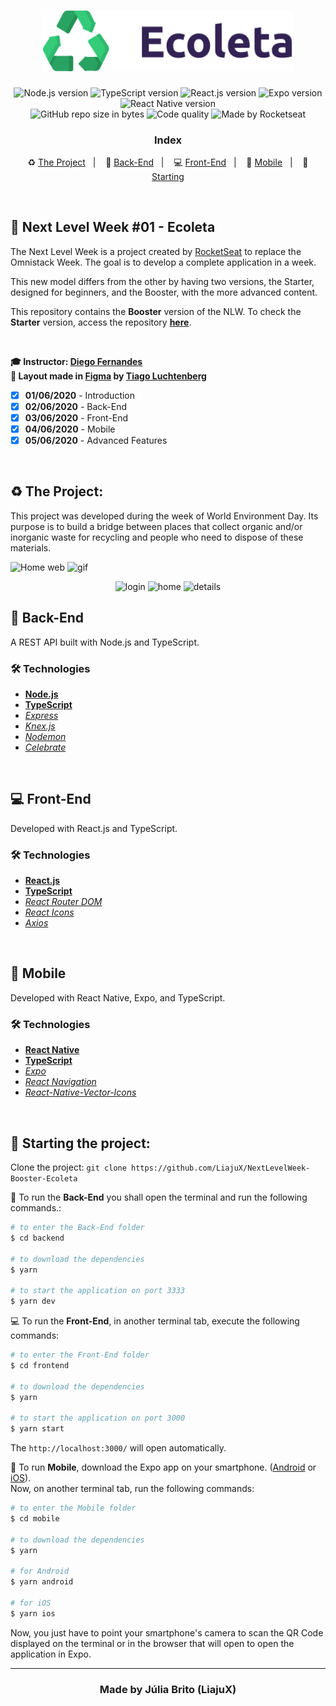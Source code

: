 <h1 align="center">
  <img src="./frontend/src/assets/logo.svg" alt="Ecoleta" width="400px">
</h1>

<p align="center">
  <img alt="Node.js version" src="https://img.shields.io/badge/Node.js-v12.16.1-689f63?style=flat&logoColor=689f63&logo=node.js">
  
  <img alt="TypeScript version" src="https://img.shields.io/badge/TypeScript-v3.9.3-007acc?style=flat&logoColor=007acc&logo=typescript">
  
  <img alt="React.js version" src="https://img.shields.io/badge/React.js-v16.13.1-60dafb?style=flat&logoColor=60dafb&logo=react">

  <img alt="Expo version" src="https://img.shields.io/badge/Expo-v36.0.0-blue?style=flat&logo=expo">

  <img alt="React Native version" src="https://img.shields.io/badge/React_Native-v0.62.2-7159c1?style=flat&logoColor=60dafb&logo=react">
  
  <br>
  
  <img alt="GitHub repo size in bytes" src="https://img.shields.io/github/repo-size/LiajuX/NextLevelWeek-Booster-Ecoleta?color=green">
  
  <img alt="Code quality" src="https://api.codacy.com/project/badge/Grade/722ecf5da4644001995eba58bb45bfe9">
  
  <img alt="Made by Rocketseat" src="https://img.shields.io/github/license/Liajux/NextLevelWeek-Booster-Ecoleta">
</p>

<h3 align="center">
  Index
</h3>

<p align="center">
  ♻️ <a href="#%EF%B8%8F-the-project">The Project</a>&nbsp;&nbsp;&nbsp;|&nbsp;&nbsp;&nbsp;
  🤖 <a href="#-back-end">Back-End</a>&nbsp;&nbsp;&nbsp;|&nbsp;&nbsp;&nbsp;
  💻 <a href="#-front-end">Front-End</a>&nbsp;&nbsp;&nbsp;|&nbsp;&nbsp;&nbsp;
  📱 <a href="#-mobile">Mobile</a>&nbsp;&nbsp;&nbsp;|&nbsp;&nbsp;&nbsp;
  🏁 <a href="#-starting-the-project">Starting</a>
</p>

<br>

## 🚀 Next Level Week #01 - Ecoleta  
The Next Level Week is a project created by [RocketSeat](https://rocketseat.com.br/) to replace the Omnistack Week. The goal is to develop a complete application in a week.

This new model differs from the other by having two versions, the Starter, designed for beginners, and the Booster, with the more advanced content.

This repository contains the **Booster** version of the NLW. To check the **Starter** version, access the repository **<a href="https://github.com/RBritoX/NextLevelWeek-Starter-Ecoleta">here</a>**.

<br>

**🎓  Instructor: [Diego Fernandes](https://www.linkedin.com/in/diego-schell-fernandes/)**<br>
**🎨  Layout made in [Figma](https://www.figma.com/) by [Tiago Luchtenberg](https://www.linkedin.com/in/tiago-luchtenberg-0b9a3b97/)**<br>

- [X] **01/06/2020** - Introduction
- [X] **02/06/2020** - Back-End
- [X] **03/06/2020** - Front-End
- [X] **04/06/2020** - Mobile
- [X] **05/06/2020** - Advanced Features

<br> 

## ♻️ The Project:

This project was developed during the week of World Environment Day. Its purpose is to build a bridge between places that collect organic and/or inorganic waste for recycling and people who need to dispose of these materials. 

![Home web](https://user-images.githubusercontent.com/53796370/104236852-ebbd8c80-5435-11eb-912b-7daa197214a5.png)
![gif](https://user-images.githubusercontent.com/53796370/104235768-350cdc80-5434-11eb-9ac2-4d87500302f7.gif)

<div align="center">
  <img src="https://user-images.githubusercontent.com/53796370/104236843-e9f3c900-5435-11eb-98ff-6743cc812b1d.png" alt="login" width="250">
  <img src="https://user-images.githubusercontent.com/53796370/104236838-e8c29c00-5435-11eb-8f0d-212ab7aa3731.png" alt="home" width="250">
  <img src="https://user-images.githubusercontent.com/53796370/104236832-e6f8d880-5435-11eb-8bc7-65c03d5ad88c.png" alt="details" width="250">
</div>

## 🤖 Back-End
A REST API built with Node.js and TypeScript.

### 🛠 Technologies
- **[Node.js](https://nodejs.org/en/)**
- **[TypeScript](https://www.typescriptlang.org/)**
- *[Express](https://expressjs.com/pt-br/)*
- *[Knex.js](http://knexjs.org/)*
- *[Nodemon](https://nodemon.io/)*
- *[Celebrate](https://github.com/arb/celebrate)*

<br>

## 💻 Front-End
Developed with React.js and TypeScript.

### 🛠 Technologies
- **[React.js](https://reactjs.org/)**
- **[TypeScript](https://www.typescriptlang.org/)**
- *[React Router DOM](https://reacttraining.com/react-router/web/guides/quick-start)*
- *[React Icons](https://react-icons.netlify.com/#/)*
- *[Axios](https://nodemon.io/)*

<br>

## 📱 Mobile
Developed with React Native, Expo, and TypeScript.

### 🛠 Technologies
- **[React Native](https://reactnative.dev/)**
- **[TypeScript](https://www.typescriptlang.org/)**
- *[Expo](https://expo.io/)*
- *[React Navigation](https://reactnavigation.org/)*
- *[React-Native-Vector-Icons](https://github.com/oblador/react-native-vector-icons)*

<br>

## 🏁 Starting the project:

Clone the project: `git clone https://github.com/LiajuX/NextLevelWeek-Booster-Ecoleta`

🤖 To run the **Back-End** you shall open the terminal and run the following commands.:

````zsh
# to enter the Back-End folder
$ cd backend

# to download the dependencies
$ yarn

# to start the application on port 3333
$ yarn dev
````

💻 To run the **Front-End**, in another terminal tab, execute the following commands:

````zsh
# to enter the Front-End folder
$ cd frontend

# to download the dependencies
$ yarn

# to start the application on port 3000
$ yarn start
````
The `http://localhost:3000/` will open automatically.

📱 To run **Mobile**, download the Expo app on your smartphone. ([Android](https://play.google.com/store/apps/details?id=host.exp.exponent&hl=pt_BR) or [iOS](https://apps.apple.com/br/app/expo-client/id982107779)).
<br>Now, on another terminal tab, run the following commands:

````zsh
# to enter the Mobile folder
$ cd mobile

# to download the dependencies
$ yarn

# for Android
$ yarn android

# for iOS
$ yarn ios
````
Now, you just have to point your smartphone's camera to scan the QR Code displayed on the terminal or in the browser that will open to open the application in Expo.

---

<h3 align="center">
  Made by Júlia Brito (LiajuX)
</h3>

